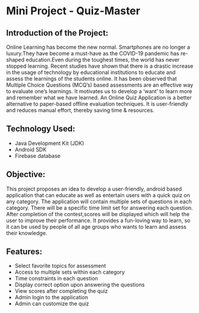# Mini Project - Quiz-Master
## Introduction of the Project:
Online Learning has become the new normal. Smartphones are no longer a luxury.They have become a must-have as the COVID-19 pandemic has re-shaped education.Even during the toughest times, the world has never stopped learning.
Recent studies have shown that there is a drastic increase in the usage of technology by educational institutions to educate and assess the learnings of the students online.
It has been observed that Multiple Choice Questions (MCQ’s) based assessments are an effective way to evaluate one’s learnings. It motivates us to develop a ‘want’ to learn more and remember what we have learned.
An Online Quiz Application is a better alternative to paper-based offline evaluation techniques. It is user-friendly and reduces manual effort, thereby saving time & resources.
## Technology Used:
- Java Development Kit (JDK)
- Android SDK
- Firebase database
## Objective:
This project proposes an idea to develop a user-friendly, android based application that can educate as well as entertain users with a quick quiz on any category.
The application will contain multiple sets of questions in each category. There will be a specific time limit set for answering each question. After completion of the contest,scores will be displayed which will help the user to improve their performance.
It provides a fun-loving way to learn, so it can be used by people of all age groups who wants to learn and assess their knowledge.
## Features:
- Select favorite topics for assessment
- Access to multiple sets within each category
- Time constraints in each question
- Display correct option upon answering the questions
- View scores after completing the quiz
- Admin login to the application
- Admin can customize the quiz
